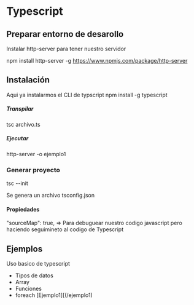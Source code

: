 # Typescript

## Preparar entorno de desarollo

Instalar http-server para tener nuestro servidor

npm install http-server -g
https://www.npmjs.com/package/http-server

## Instalación

Aqui ya instalarmos el CLI de typscript
npm install -g typescript


##### Transpilar
tsc archivo.ts

##### Ejecutar
http-server -o ejemplo1

### Generar proyecto
tsc --init

Se genera un archivo tsconfig.json

#### Propiedades
"sourceMap": true,  => Para debuguear nuestro codigo javascript pero haciendo seguimineto al codigo de Typescript

## Ejemplos

Uso basico de typescript
* Tipos de datos
* Array
* Funciones
* foreach
[Ejemplo1][(/ejemplo1)





